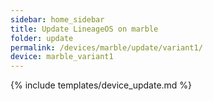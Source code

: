 ```yaml
---
sidebar: home_sidebar
title: Update LineageOS on marble
folder: update
permalink: /devices/marble/update/variant1/
device: marble_variant1
---
```

{% include templates/device_update.md %}
